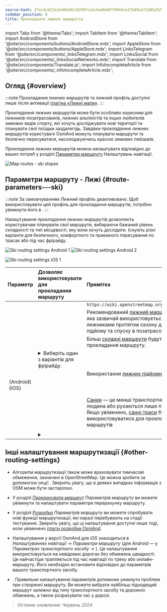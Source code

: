 ```yaml
---
source-hash: 27acdc622e2e460a91c82997ca3c6a46ddff094dce1fb89a1f2d05a529a31216
sidebar_position: 6
title: Прокладання лижних маршрутів
---
```

import Tabs from '@theme/Tabs';
import TabItem from '@theme/TabItem';
import AndroidStore from '@site/src/components/buttons/AndroidStore.mdx';
import AppleStore from '@site/src/components/buttons/AppleStore.mdx';
import LinksTelegram from '@site/src/components/_linksTelegram.mdx';
import LinksSocial from '@site/src/components/_linksSocialNetworks.mdx';
import Translate from '@site/src/components/Translate.js';
import InfoIncompleteArticle from '@site/src/components/_infoIncompleteArticle.mdx';



## Огляд {#overview}

:::note
Прокладання лижних маршрутів та лижний профіль доступні лише після активації [плагіна «Лижні мапи»](../../plugins/ski-maps.md).
:::

*Прокладання лижних маршрутів* може бути особливо корисним для лижників-позатрасовиків, лижних альпіністів та інших любителів зимових видів спорту, які хочуть досліджувати нові території та планувати свої поїздки заздалегідь. Завдяки *прокладанню лижних маршрутів* користувачі OsmAnd можуть планувати маршрути та безпечно пересуватися, насолоджуючись красою зимових пейзажів.

*Прокладання лижних маршрутів* можна налаштувати відповідно до ваших потреб у розділі [Параметри маршруту](../guidance/navigation-settings.md#route-parameters) Налаштувань навігації.

![Map routes - ski slopes](@site/static/img/navigation/routing/ski_routing_overview.png)


## Параметри маршруту - Лижі {#route-parameters---ski}

:::note
За замовчуванням *Лижний профіль* деактивовано. Щоб використовувати цей профіль для прокладання маршрутів, потрібно увімкнути його в *<Translate android="true" ids="shared_string_menu,shared_string_settings,application_profiles"/>*.
:::

Налаштування *прокладання лижних маршрутів* дозволяють користувачам планувати свої маршрути, вибираючи бажаний рівень складності та тип місцевості, яку вони хочуть дослідити. Існують різні варіанти для безпечного, комфортного та приємного пересування по трасах або під час фрірайду.

<Tabs groupId="operating-systems" queryString="current-os">

<TabItem value="android" label="Android">

![Ski routing settings Android 1](@site/static/img/navigation/routing/skiing_routing_1_andr.png) ![Ski routing settings Android 2](@site/static/img/navigation/routing/skiing_routing_2_andr.png)

</TabItem>

<TabItem value="ios" label="iOS">

![Ski routing settings iOS 1](@site/static/img/navigation/routing/skiing_routing_ios_1.png)

</TabItem>

</Tabs>

| Параметр | Дозволяє використовувати для прокладання маршруту | Примітка |
|:------------|:---------------|:---------------|
|*<Translate android="true" ids="routing_attr_allow_skating_only_name"/>* | <Translate android="true" ids="routing_attr_allow_skating_only_description"/> | `https://wiki.openstreetmap.org/wiki/Piste_Maps#Type` |
|*<Translate android="true" ids="app_mode_ski_touring"/>* | <Translate android="true" ids="routing_attr_piste_type_skitour_description"/> | Рекомендований [лижний маршрут](https://wiki.openstreetmap.org/wiki/Piste_Maps#Type) або територія, яка зазвичай використовується багатьма лижниками протягом сезону для нордичного підйому та спуску в позатрасовій зоні. |
|*<Translate android="true" ids="routing_attr_allow_advanced_name"/>* | <Translate android="true" ids="routing_attr_allow_advanced_description"/> | Більш [складні маршрути](https://wiki.openstreetmap.org/wiki/Piste_Maps#Difficulty) будуть дозволені для прокладання маршруту. |
|*<Translate android="true" ids="routing_attr_freeride_policy_name"/>* | <details><summary> Виберіть один з варіантів для фрірайду. </summary>![Off piste Android](@site/static/img/navigation/routing/offpiste_android.png) </details> | |
|*<Translate android="true" ids="routing_attr_piste_type_downhill_name"/>* | <Translate android="true" ids="routing_attr_piste_type_downhill_description"/> | Використання [лижних підйомників](https://wiki.openstreetmap.org/wiki/Piste_Maps#Ski_lifts) буде увімкнено |
|*<Translate android="true" ids="routing_attr_piste_type_nordic_name"/>*&nbsp;(Android) *<Translate ios="true" ids="routeInfo_piste_type_name"/>*&nbsp;(iOS) | <Translate android="true" ids="routing_attr_piste_type_nordic_description"/>| |
|*<Translate android="true" ids="routing_attr_allow_classic_only_name"/>* | <Translate android="true" ids="routing_attr_allow_classic_only_description"/>| |
|*<Translate android="true" ids="routing_attr_allow_expert_name"/>* | <Translate android="true" ids="routing_attr_allow_expert_description"/>| |
|*<Translate android="true" ids="routing_attr_piste_type_sled_name"/>* | <Translate android="true" ids="routing_attr_piste_type_sled_description"/> | [Санки](https://wiki.openstreetmap.org/wiki/Piste_Maps#Type) — це менші транспортні засоби, які тягне людина або рухаються лише під дією сили тяжіння. Якщо увімкнено, [санні траси](https://wiki.openstreetmap.org/wiki/Piste_Maps#Type) будуть використовуватися для прокладання лижних маршрутів |
|*<Translate android="true" ids="routing_attr_allow_intermediate_name"/>* | <Translate android="true" ids="routing_attr_allow_intermediate_description"/>| |
|*<Translate android="true" ids="routing_attr_difficulty_preference_name"/>* | <details><summary> <Translate android="true" ids="routing_attr_difficulty_preference_description"/> </summary>![Off piste Android](@site/static/img/navigation/routing/offpiste_android.png) </details> | |


## Інші налаштування маршрутизації {#other-routing-settings}

- Алгоритм маршрутизації також може враховувати тимчасові обмеження, зазначені в OpenStreetMap. Це можна зробити за допомогою опції *[<Translate android="true" ids="temporary_conditional_routing"/>](../routing/osmand-routing.md#consider-temporary-limitations)*. Зверніть увагу, що в деяких випадках інформація з OSM може бути застарілою.

- У розділі [*Перерахувати маршрут*](../../navigation/guidance/navigation-settings.md#recalculate-route) *Параметрів маршруту* ви можете увімкнути та налаштувати параметри перерахунку маршруту.

- У розділі [*Розробка*](../guidance/navigation-settings.md#development-settings) *Параметрів маршруту* ви можете спробувати нові функції маршрутизації, які наразі перебувають на стадії тестування. Зверніть увагу, що ці налаштування доступні лише тоді, коли увімкнено [плагін розробки OsmAnd](../../plugins/development.md).

- Налаштування *[<Translate ios="true" ids="road_speeds"/>](../guidance/navigation-settings.md#road-speeds)* у версії OsmAnd для *iOS* знаходиться в *Налаштуваннях навігації → Параметри маршруту* (для *Android* — у *Параметрах транспортного засобу → [<Translate android="true" ids="default_speed_setting_title"/>](../guidance/navigation-settings.md#default-speed--road-speeds)*). Це налаштування використовується на невідомих дорогах без обмежень швидкості. Це найчастіше трапляється під час навігації по треку або онлайн-маршруту. Його необхідно встановити відповідно до параметрів вашого транспортного засобу.

- *[<Translate ios="true" ids="vehicle_parameters"/>](../guidance/navigation-settings.md#vehicle-parameters)*. Правильне налаштування параметрів допоможе уникнути проблем при створенні маршруту. Ви можете вибрати найбільш підходящий маршрут залежно від типу транспортного засобу та дорожніх обмежень, а також розрахувати час у дорозі.

> *Останнє оновлення: Червень 2024*